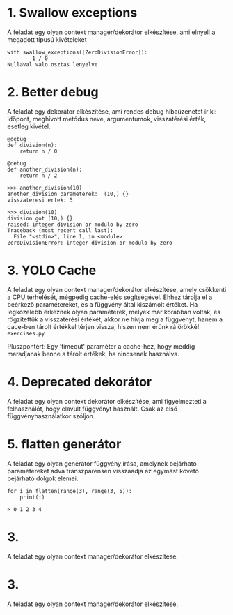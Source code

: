 # 1. Swallow exceptions
A feladat egy olyan context manager/dekorátor elkészítése, ami elnyeli a megadott típusú kivételeket

    with swallow_exceptions([ZeroDivisionError]):
            1 / 0
    Nullaval valo osztas lenyelve

# 2. Better debug
A feladat egy dekorátor elkészítése, ami rendes debug hibaüzenetet ír ki: időpont, meghívott metódus neve, argumentumok, visszatérési érték, esetleg kivétel.

    @debug
    def division(n):
        return n / 0

    @debug
    def another_division(n):
        return n / 2

    >>> another_division(10)
    another_division parameterek:  (10,) {}
    visszateresi ertek: 5

    >>> division(10)
    division got (10,) {}
    raised: integer division or modulo by zero
    Traceback (most recent call last):
      File "<stdin>", line 1, in <module>
    ZeroDivisionError: integer division or modulo by zero

# 3. YOLO Cache
A feladat egy olyan context manager/dekorátor elkészítése, amely csökkenti a CPU terhelését, mégpedig cache-elés segítségével.
Ehhez tárolja el a beérkező paramétereket, és a függvény által kiszámolt értéket. Ha legközelebb érkeznek olyan paraméterek, melyek
már korábban voltak, és rögzítettük a visszatérési értékét, akkor ne hívja meg a függvényt, hanem a cace-ben tárolt értékkel térjen vissza,
hiszen nem érünk rá örökké! `exercises.py`

Pluszpontért: Egy 'timeout' paraméter a cache-hez, hogy meddig maradjanak benne a tárolt értékek, ha nincsenek használva.


# 4. Deprecated dekorátor
A feladat egy olyan context dekorátor elkészítése, ami figyelmezteti a felhasználót, hogy elavult függvényt használt. Csak az első függvényhasználatkor szóljon.

# 5. flatten generátor
A feladat egy olyan generátor függvény írása, amelynek bejárható paramétereket adva transzparensen visszaadja
az egymást követő bejárható dolgok elemei.

    for i in flatten(range(3), range(3, 5)):
        print(i)
    
    > 0 1 2 3 4

# 3. 
A feladat egy olyan context manager/dekorátor elkészítése,

# 3. 
A feladat egy olyan context manager/dekorátor elkészítése,